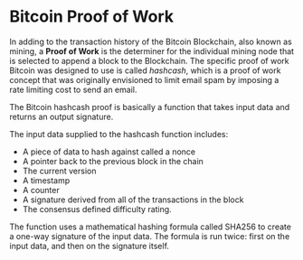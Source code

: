 # Bitcoin Proof of Work

In adding to the transaction history of the Bitcoin Blockchain, also known as mining, a **Proof of Work** is the determiner for the individual mining node that is selected to append a block to the Blockchain. The specific proof of work Bitcoin was designed to use is called *hashcash*, which is a proof of work concept that was originally envisioned to limit email spam by imposing a rate limiting cost to send an email.

The Bitcoin hashcash proof is basically a function that takes input data and returns an output signature.

The input data supplied to the hashcash function includes:

- A piece of data to hash against called a nonce
- A pointer back to the previous block in the chain
- The current version
- A timestamp
- A counter
- A signature derived from all of the transactions in the block
- The consensus defined difficulty rating.

The function uses a mathematical hashing formula called SHA256 to create a one-way signature of the input data. The formula is run twice: first on the input data, and then on the signature itself.

